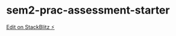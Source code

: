 # sem2-prac-assessment-starter

[Edit on StackBlitz ⚡️](https://stackblitz.com/edit/sem2-prac-assessment-starter)